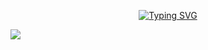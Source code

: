 <div align="center">
  
<a href="https://git.io/typing-svg"><img src="https://readme-typing-svg.demolab.com?font=Fira+Code&duration=2500&pause=10&color=5BB0F7&width=435&lines=Hi+there!;This+is+Zhenyang" alt="Typing SVG" />
  </a>
  </div>


  <!-- knock code pictures -->
  <img src="https://cdn.jsdelivr.net/gh/sun0225SUN/sun0225SUN/assets/images/coding.gif" /><br>
